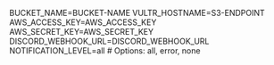 BUCKET_NAME=BUCKET-NAME
VULTR_HOSTNAME=S3-ENDPOINT
AWS_ACCESS_KEY=AWS_ACCESS_KEY
AWS_SECRET_KEY=AWS_SECRET_KEY
DISCORD_WEBHOOK_URL=DISCORD_WEBHOOK_URL
NOTIFICATION_LEVEL=all  # Options: all, error, none